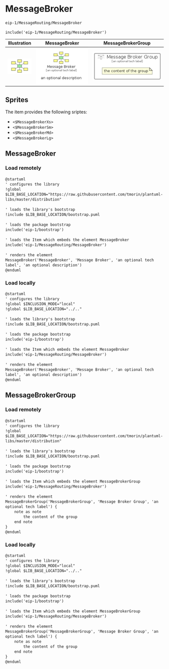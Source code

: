 # MessageBroker


```text
eip-1/MessageRouting/MessageBroker
```

```text
include('eip-1/MessageRouting/MessageBroker')
```



| Illustration | MessageBroker | MessageBrokerGroup |
| :---: | :---: | :---: |
| ![illustration for Illustration](../../eip-1/MessageRouting/MessageBroker.png) | ![illustration for MessageBroker](../../eip-1/MessageRouting/MessageBroker.Local.png) | ![illustration for MessageBrokerGroup](../../eip-1/MessageRouting/MessageBrokerGroup.Local.png) |



## Sprites
The item provides the following sriptes:

- `<$MessageBrokerXs>`
- `<$MessageBrokerSm>`
- `<$MessageBrokerMd>`
- `<$MessageBrokerLg>`





## MessageBroker

### Load remotely
```plantuml
@startuml
' configures the library
!global $LIB_BASE_LOCATION="https://raw.githubusercontent.com/tmorin/plantuml-libs/master/distribution"

' loads the library's bootstrap
!include $LIB_BASE_LOCATION/bootstrap.puml

' loads the package bootstrap
include('eip-1/bootstrap')

' loads the Item which embeds the element MessageBroker
include('eip-1/MessageRouting/MessageBroker')

' renders the element
MessageBroker('MessageBroker', 'Message Broker', 'an optional tech label', 'an optional description')
@enduml
```

### Load locally
```plantuml
@startuml
' configures the library
!global $INCLUSION_MODE="local"
!global $LIB_BASE_LOCATION="../.."

' loads the library's bootstrap
!include $LIB_BASE_LOCATION/bootstrap.puml

' loads the package bootstrap
include('eip-1/bootstrap')

' loads the Item which embeds the element MessageBroker
include('eip-1/MessageRouting/MessageBroker')

' renders the element
MessageBroker('MessageBroker', 'Message Broker', 'an optional tech label', 'an optional description')
@enduml
```

## MessageBrokerGroup

### Load remotely
```plantuml
@startuml
' configures the library
!global $LIB_BASE_LOCATION="https://raw.githubusercontent.com/tmorin/plantuml-libs/master/distribution"

' loads the library's bootstrap
!include $LIB_BASE_LOCATION/bootstrap.puml

' loads the package bootstrap
include('eip-1/bootstrap')

' loads the Item which embeds the element MessageBrokerGroup
include('eip-1/MessageRouting/MessageBroker')

' renders the element
MessageBrokerGroup('MessageBrokerGroup', 'Message Broker Group', 'an optional tech label') {
    note as note
        the content of the group
    end note
}
@enduml
```

### Load locally
```plantuml
@startuml
' configures the library
!global $INCLUSION_MODE="local"
!global $LIB_BASE_LOCATION="../.."

' loads the library's bootstrap
!include $LIB_BASE_LOCATION/bootstrap.puml

' loads the package bootstrap
include('eip-1/bootstrap')

' loads the Item which embeds the element MessageBrokerGroup
include('eip-1/MessageRouting/MessageBroker')

' renders the element
MessageBrokerGroup('MessageBrokerGroup', 'Message Broker Group', 'an optional tech label') {
    note as note
        the content of the group
    end note
}
@enduml
```

